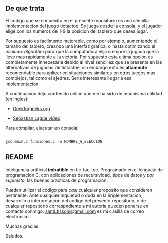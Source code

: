 ## De que trata

El codigo que se encuentra en el presente repositorio es una sencilla implementacion del juego tictactoe. Se juega desde la consola, y el jugador elige con los numeros de 1-9 la posicion del tablero que desea jugar.

Por supuesto es facilmente mejorable, como por ejemplo, aumentando el tamaño del tablero, creando una interfaz grafica, o hasta optimizando el *minimax algorithm* para que la computadora elija siempre la jugada que la lleve mas rapidamente a la victoria. Por supuesto esta ultima opción es completamente innecesaria debido al nivel sencillez que se presenta
en las alternativas de jugadas de tictactoe, sin embargo esto es **altamente** recomendable para aplicar en situaciones similares en otros juegos mas complejos, tal como el ajedrez. Seria
interesante llegar a esa implementacion.

A continuacion dejo contenido online que me ha sido de muchisima utilidad (en ingles):

* [Geekforgeeks.org](https://www.geeksforgeeks.org/minimax-algorithm-in-game-theory-set-1-introduction/)

* [Sebastian Lague video](https://www.youtube.com/watch?v=l-hh51ncgDI)

Para compilar, ejecutar en consola:

```C

gcc main.c funciones.c -o NOMBRE_A_ELECCION

```

## README

Inteligencia artificial **imbatible** en tic-tac-toe. Programado en el lenguaje de programacion C, con aplicaciones de recursividad, tipos de datos y *por supuesto*,  las buenas practicas de programacion.

Pueden utilizar el codigo para *casi* cualquier proposito que consideren pertinente. Ante cualquier inquietud o duda en la implementacion, desarrollo o interpretacion del codigo del presente repositorio, o de cualquier repositorio correspndiente a mi autoria pueden ponerse en contacto conmigo: santi.tissoni@gmail.com es mi casilla de correo electronico.

Muchas gracias.

Saludos.
